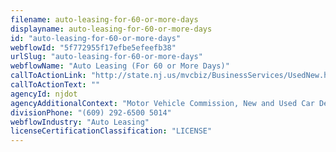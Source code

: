 ```yaml
---
filename: auto-leasing-for-60-or-more-days
displayname: auto-leasing-for-60-or-more-days
id: "auto-leasing-for-60-or-more-days"
webflowId: "5f772955f17efbe5efeefb38"
urlSlug: "auto-leasing-for-60-or-more-days"
webflowName: "Auto Leasing (For 60 or More Days)"
callToActionLink: "http://state.nj.us/mvcbiz/BusinessServices/UsedNew.htm"
callToActionText: ""
agencyId: njdot
agencyAdditionalContext: "Motor Vehicle Commission, New and Used Car Dealerships and Leasing Licenses"
divisionPhone: "(609) 292-6500 5014"
webflowIndustry: "Auto Leasing"
licenseCertificationClassification: "LICENSE"
---
```

